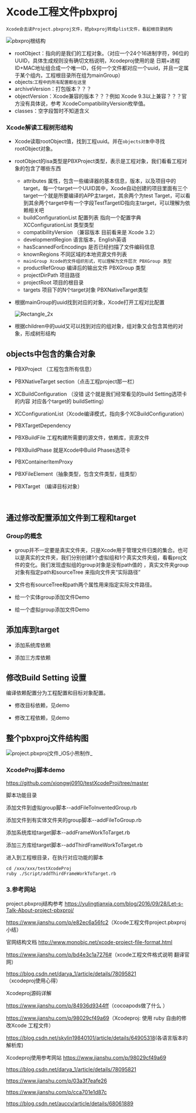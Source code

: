 # Xcode工程文件pbxproj



`Xcode会去读Project.pbxproj文件，把pbxproj转成plist文件，看起根目录结构`

![pbxproj根结构](https://img2018.cnblogs.com/blog/432851/201906/432851-20190617170319050-1024168472.jpg)

- rootObject：指向的是我们的工程对象。（对应一个24个16进制字符，96位的UUID，具体生成规则没有确切文档说明，Xcodeproj使用的是 日期+进程ID+MAC地址组合成一个唯一ID，任何一个文件都对应一个uuid，并且一定属于某个组内，工程根目录所在组为mainGroup）
- objects:`工程中的所有配置都在这里`
- archiveVersion：打包版本？？？
- objectVersion：Xcode兼容的版本？？？例如 Xcode 9.3以上兼容？？？官方没有具体说，参考 XcodeCompatibilityVersion枚举值。
- classes：空字段暂时不知道含义



### Xcode解读工程树形结构

- Xcode读取rootObject值，找到工程uuid。并在`objects对象`中寻找rootObject对象。

- rootObject的isa类型是PBXProject类型，表示是工程对象，我们看看工程对象的包含了哪些东西

  - attributes 属性，包含一些编译器的基本信息，版本，以及项目中的target，每一个target一个UUID其中，Xcode自动创建的项目里面有三个target一个就是所要编译的APP主target，其余两个为test Target，可以看到其余两个target中有一个字段TestTargetID指向主target，可以理解为依赖相关吧
  - buildConfigurationList 配置列表 指向一个配置字典 XCConfigurationList 类型类型
  - compatibilityVersion （兼容版本 目前看来是 Xcode 3.2）
  - developmentRegion 语言版本，English英语
  - hasScannedForEncodings 是否已经扫描了文件编码信息
  - knownRegions 不同区域的本地资源文件列表
  - `mainGroup Xcode的文件组织形式，可以理解为文件层次 PBXGroup 类型`
  - productRefGroup  编译后的输出文件 PBXGroup 类型
  - projectDirPath 项目路径
  - projectRoot 项目的根目录
  - targets 项目下的N个target对象 PBXNativeTarget类型

- 根据mainGroup的uuid找到对应的对象，Xcode打开工程对比配置

  ![Rectangle_2x](https://img2018.cnblogs.com/blog/432851/201906/432851-20190617170634760-137098130.png)

- 根据children中的uuid又可以找到对应的组对象，组对象又会包含其他的对象，形成树形结构



## objects中包含的集合对象

- PBXProject （工程包含所有信息）

- PBXNativeTarget  section（点击工程project那一栏）

- XCBuildConfiguration （没错 这个就是我们经常看见的build Setting选项卡的内容 对应各个target的  buildSetting）

- XCConfigurationList（Xcode编译模式，指向多个XCBuildConfiguration）

- PBXTargetDependency

- PBXBuildFile 工程构建所需要的源文件，依赖库，资源文件

- PBXBuildPhase  就是Xcode中Build Phases选项卡

- PBXContainerItemProxy

- PBXFileElement（抽象类型，包含文件类型，组类型）

- PBXTarget （编译目标对象）

  ​

## 通过修改配置添加文件到工程和target

### Group的概念

-  group并不一定要是真实文件夹，只是Xcode用于管理文件归类的集合。也可以是真实的文件夹，我们分别创建1个虚拟组和1个真实文件夹组，看看proj文件的变化。我们发现虚拟组的group对象是没有path值的 ，真实文件夹group对象有指定path和sourceTree 来指向文件夹“实际路径”

-  文件也有sourceTree和path两个属性用来指定实际文件路径。

-  给一个实体group添加文件Demo

-  给一个虚拟group添加文件Demo



## 添加库到target

-  添加系统库依赖

-  添加三方库依赖


## 修改Build Setting 设置

编译依赖配置分为工程配置和目标对象配置。

-  修改目标依赖，见demo

-  修改工程依赖，见demo  




## 整个pbxproj文件结构图

![project.pbxproj文件_iOS小熊制作_](https://img2018.cnblogs.com/blog/432851/201906/432851-20190617170758321-286591618.png)



### XcodeProj脚本demo

<https://github.com/xiongwj0910/testXcodeProj/tree/master>

脚本功能目录

添加文件到虚拟group脚本--addFileToInventedGroup.rb   

添加文件到有实体文件夹的group脚本--addFileToGroup.rb   

添加系统库给target脚本--addFrameWorkToTarget.rb   

添加三方库给target脚本--addThirdFrameWorkToTarget.rb   



进入到工程根目录，在执行对应功能的脚本

```
cd /xxx/xxx/testXcodeProj
ruby ./Script/addThirdFrameWorkToTarget.rb
```



### 3.参考网站

project.pbxproj结构参考 <https://yulingtianxia.com/blog/2016/09/28/Let-s-Talk-About-project-pbxproj/>

<https://www.jianshu.com/p/e82ec6a56fc2>（Xcode工程文件project.pbxproj小结）

官网结构文档 <http://www.monobjc.net/xcode-project-file-format.html>

<https://www.jianshu.com/p/bd4e3c1a7276#>（xcode工程文件格式说明 翻译官网）

<https://blog.csdn.net/darya_1/article/details/78095821>（xcodeproj使用心得）

Xcodeproj源码详解

<https://www.jianshu.com/p/84936d9344ff>（cocoapods做了什么 ）

<https://www.jianshu.com/p/98029cf49a69>（Xcodeproj: 使用 ruby 自由的修改Xcode 工程文件）

<https://blog.csdn.net/skylin19840101/article/details/64905318>(各语言版本的解析库)

Xcodeproj使用参考网站 <https://www.jianshu.com/p/98029cf49a69>

<https://blog.csdn.net/darya_1/article/details/78095821>

<https://www.jianshu.com/p/03a3f7eafe26>

<https://www.jianshu.com/p/cca701e1d87c>

<https://blog.csdn.net/auccy/article/details/68061889>
